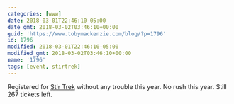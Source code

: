 ```yaml
---
categories: [www]
date: 2018-03-01T22:46:10-05:00
date_gmt: 2018-03-02T03:46:10+00:00
guid: 'https://www.tobymackenzie.com/blog/?p=1796'
id: 1796
modified: 2018-03-01T22:46:10-05:00
modified_gmt: 2018-03-02T03:46:10+00:00
name: '1796'
tags: [event, stirtrek]
---
```


Registered for [Stir Trek](https://www.stirtrek.com/) without any trouble this year.<!--more-->  No rush this year.  Still 267 tickets left.
